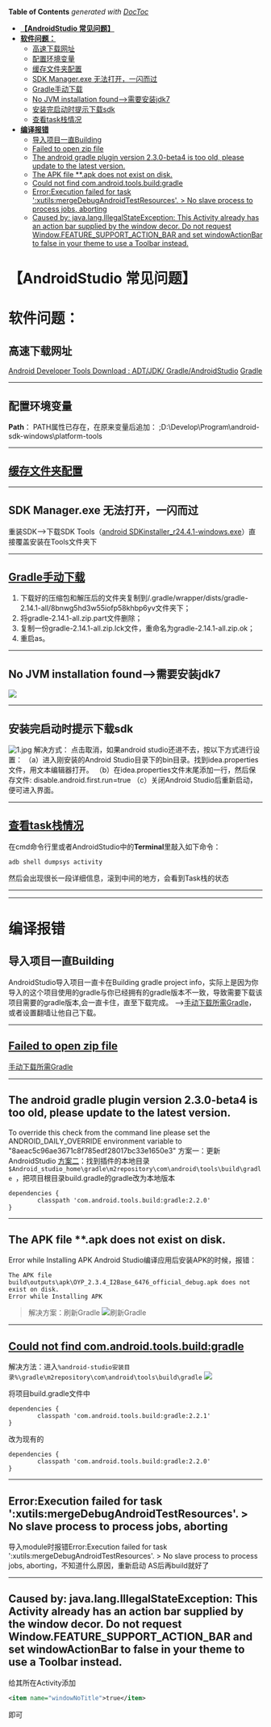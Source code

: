 <!-- START doctoc generated TOC please keep comment here to allow auto update -->
<!-- DON'T EDIT THIS SECTION, INSTEAD RE-RUN doctoc TO UPDATE -->
**Table of Contents**  *generated with [DocToc](https://github.com/thlorenz/doctoc)*

- [**【AndroidStudio 常见问题】**](#androidstudio-%E5%B8%B8%E8%A7%81%E9%97%AE%E9%A2%98)
- [**软件问题：**](#%E8%BD%AF%E4%BB%B6%E9%97%AE%E9%A2%98)
  - [高速下载网址](#%E9%AB%98%E9%80%9F%E4%B8%8B%E8%BD%BD%E7%BD%91%E5%9D%80)
  - [配置环境变量](#%E9%85%8D%E7%BD%AE%E7%8E%AF%E5%A2%83%E5%8F%98%E9%87%8F)
  - [缓存文件夹配置](#%E7%BC%93%E5%AD%98%E6%96%87%E4%BB%B6%E5%A4%B9%E9%85%8D%E7%BD%AE)
  - [SDK Manager.exe 无法打开，一闪而过](#sdk-managerexe-%E6%97%A0%E6%B3%95%E6%89%93%E5%BC%80%E4%B8%80%E9%97%AA%E8%80%8C%E8%BF%87)
  - [Gradle手动下载](#gradle%E6%89%8B%E5%8A%A8%E4%B8%8B%E8%BD%BD)
  - [No JVM installation found-->需要安装jdk7](#no-jvm-installation-found--%E9%9C%80%E8%A6%81%E5%AE%89%E8%A3%85jdk7)
  - [安装完启动时提示下载sdk](#%E5%AE%89%E8%A3%85%E5%AE%8C%E5%90%AF%E5%8A%A8%E6%97%B6%E6%8F%90%E7%A4%BA%E4%B8%8B%E8%BD%BDsdk)
  - [查看task栈情况](#%E6%9F%A5%E7%9C%8Btask%E6%A0%88%E6%83%85%E5%86%B5)
- [**编译报错**](#%E7%BC%96%E8%AF%91%E6%8A%A5%E9%94%99)
  - [导入项目一直Building](#%E5%AF%BC%E5%85%A5%E9%A1%B9%E7%9B%AE%E4%B8%80%E7%9B%B4building)
  - [Failed to open zip file](#failed-to-open-zip-file)
  - [The android gradle plugin version 2.3.0-beta4 is too old, please update to the latest version.](#the-android-gradle-plugin-version-230-beta4-is-too-old-please-update-to-the-latest-version)
  - [The APK file  **.apk does not exist on disk.](#the-apk-file--apk-does-not-exist-on-disk)
  - [Could not find com.android.tools.build:gradle](#could-not-find-comandroidtoolsbuildgradle)
  - [Error:Execution failed for task ':xutils:mergeDebugAndroidTestResources'. > No slave process to process jobs, aborting](#errorexecution-failed-for-task-xutilsmergedebugandroidtestresources--no-slave-process-to-process-jobs-aborting)
  - [Caused by: java.lang.IllegalStateException: This Activity already has an action bar supplied by the window decor. Do not request Window.FEATURE_SUPPORT_ACTION_BAR and set windowActionBar to false in your theme to use a Toolbar instead.](#caused-by-javalangillegalstateexception-this-activity-already-has-an-action-bar-supplied-by-the-window-decor-do-not-request-windowfeature_support_action_bar-and-set-windowactionbar-to-false-in-your-theme-to-use-a-toolbar-instead)

<!-- END doctoc generated TOC please keep comment here to allow auto update -->



# **【AndroidStudio 常见问题】**

# **软件问题：**

## 高速下载网址

[Android Developer Tools Download : ADT/JDK/ Gradle/AndroidStudio](http://tools.android-studio.org/index.php)
[Gradle](https://services.gradle.org/distributions/)

------

## 配置环境变量

**Path**：	PATH属性已存在，在原来变量后追加：
;D:\Develop\Program\android-sdk-windows\platform-tools

------

## [缓存文件夹配置](http://blog.csdn.net/Rtia33/article/details/79645318)

------

## SDK Manager.exe 无法打开，一闪而过

重装SDK-->下载SDK Tools（[android SDKinstaller_r24.4.1-windows.exe](https://link.jianshu.com/?t=http://pan.baidu.com/s/1hsI5Yao)）直接覆盖安装在Tools文件夹下

------

## [Gradle手动下载](http://blog.csdn.net/Rtia33/article/details/79645446)

1. 下载好的压缩包和解压后的文件夹复制到/.gradle/wrapper/dists/gradle-2.14.1-all/8bnwg5hd3w55iofp58khbp6yv文件夹下；
2. 将gradle-2.14.1-all.zip.part文件删除；
3. 复制一份gradle-2.14.1-all.zip.lck文件，重命名为gradle-2.14.1-all.zip.ok；
4. 重启as。

------

## No JVM installation found-->需要安装jdk7

![](https://upload-images.jianshu.io/upload_images/9028834-6065ab61f87c2cf2.jpg?imageMogr2/auto-orient/strip%7CimageView2/2/w/1240)

------

## 安装完启动时提示下载sdk

![1.jpg](https://upload-images.jianshu.io/upload_images/9028834-68391fde89e413af.jpg?imageMogr2/auto-orient/strip%7CimageView2/2/w/1240)
解决方式：
点击取消，如果android studio还进不去，按以下方式进行设置：
（a）进入刚安装的Android Studio目录下的bin目录。找到idea.properties文件，用文本编辑器打开。
（b）在idea.properties文件末尾添加一行，然后保存文件:
disable.android.first.run=true
（c）关闭Android Studio后重新启动，便可进入界面。

------

## [查看task栈情况](http://blog.csdn.net/Rtia33/article/details/79645794)

在cmd命令行里或者AndroidStudio中的**Terminal**里敲入如下命令：

```
adb shell dumpsys activity
```

然后会出现很长一段详细信息，滚到中间的地方，会看到Task栈的状态

------

------





# **编译报错**

## 导入项目一直Building

AndroidStudio导入项目一直卡在Building gradle project info，实际上是因为你导入的这个项目使用的gradle与你已经拥有的gradle版本不一致，导致需要下载该项目需要的gradle版本,会一直卡住，直至下载完成。
-->[手动下载所需Gradle](http://blog.csdn.net/Rtia33/article/details/79645446)，或者设置翻墙让他自己下载。

------

## [Failed to open zip file](http://blog.csdn.net/Rtia33/article/details/79645860)

[手动下载所需Gradle](http://blog.csdn.net/Rtia33/article/details/79645446)

------

## The android gradle plugin version 2.3.0-beta4 is too old, please update to the latest version.

To override this check from the command line please set the ANDROID_DAILY_OVERRIDE environment variable to "8aeac5c96ae3671c8f785edf28017bc33e1650e3"
方案一：更新AndroidStudio
[方案二](http://blog.csdn.net/jw20082009jw/article/details/69267413)：找到插件的本地目录`$Android_studio_home\gradle\m2repository\com\android\tools\build\gradle `，把项目根目录build.gradle的gradle改为本地版本

```
dependencies {  
        classpath 'com.android.tools.build:gradle:2.2.0'
}  
```

------

## The APK file  **.apk does not exist on disk.

Error while Installing APK
Android Studio编译应用后安装APK的时候，报错：

```
The APK file build\outputs\apk\OYP_2.3.4_I2Base_6476_official_debug.apk does not exist on disk.
Error while Installing APK
```

> 解决方案：刷新Gradle
> ![刷新Gradle](http://img.blog.csdn.net/20171124210829684?watermark/2/text/aHR0cDovL2Jsb2cuY3Nkbi5uZXQvbW9pcmEzMw==/font/5a6L5L2T/fontsize/400/fill/I0JBQkFCMA==/dissolve/70/gravity/SouthEast)

------

## [Could not find com.android.tools.build:gradle](http://blog.csdn.net/Rtia33/article/details/79645955)



解决方法：进入```%android-studio安装目录%\gradle\m2repository\com\android\tools\build\gradle```
![](http://upload-images.jianshu.io/upload_images/9028834-d38103c5f3916456?imageMogr2/auto-orient/strip%7CimageView2/2/w/1240)

将项目build.gradle文件中

```
dependencies {
        classpath 'com.android.tools.build:gradle:2.2.1'
}
```

改为现有的

```
dependencies {
        classpath 'com.android.tools.build:gradle:2.2.0'
}
```





------

## Error:Execution failed for task ':xutils:mergeDebugAndroidTestResources'. > No slave process to process jobs, aborting

导入module时报错Error:Execution failed for task ':xutils:mergeDebugAndroidTestResources'. > No slave process to process jobs, aborting，不知道什么原因，重新启动 AS后再build就好了

------

## Caused by: java.lang.IllegalStateException: This Activity already has an action bar supplied by the window decor. Do not request Window.FEATURE_SUPPORT_ACTION_BAR and set windowActionBar to false in your theme to use a Toolbar instead.

给其所在Activity添加

```xml
<item name="windowNoTitle">true</item>
```

即可




